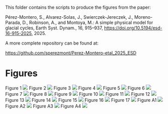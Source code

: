 This folder contains the scripts to produce the figures from the paper:

Pérez-Montero, S., Alvarez-Solas, J., Swierczek-Jereczek, J., Moreno-Parada, D., Robinson, A., and Montoya, M.: A simple physical model for glacial cycles, Earth Syst. Dynam., 16, 915–937, https://doi.org/10.5194/esd-16-915-2025, 2025. 

A more complete repository can be found at:

https://github.com/sperezmont/Perez-Montero-etal_2025_ESD

# Figures

Figure 1
![](plots/fig01.png)
Figure 2
![](plots/fig02.png)
Figure 3
![](plots/fig03.png)
Figure 4
![](plots/fig04.png)
Figure 5
![](plots/fig05.png)
Figure 6
![](plots/fig06.png)
Figure 7
![](plots/fig07.png)
Figure 8
![](plots/fig08.png)
Figure 9
![](plots/fig09.png)
Figure 10
![](plots/fig10.png)
Figure 11
![](plots/fig11.png)
Figure 12
![](plots/fig12.png)
Figure 13
![](plots/fig13.png)
Figure 14
![](plots/fig14.png)
Figure 15
![](plots/fig15.png)
Figure 16
![](plots/fig16.png)
Figure 17
![](plots/fig17.png)
Figure A1
![](plots/figA1.png)
Figure A2
![](plots/figA2.png)
Figure A3
![](plots/figA3.png)
Figure A4
![](plots/absolute_periodograms.png)

